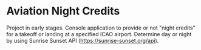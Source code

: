 # Aviation Night Credits
Project in early stages. Console application to provide or not "night credits" for a takeoff or landing at a specified ICAO airport. Determine day or night by using Sunrise Sunset API (https://sunrise-sunset.org/api).
